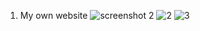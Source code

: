 1. My own website
![screenshot](https://github.com/user-attachments/assets/5d921509-3a5c-4317-9822-5e3ce7916a64)
2
![2](https://github.com/user-attachments/assets/55454fde-84c4-49cf-b9c5-2c5db9bf553a)
![3](https://github.com/user-attachments/assets/83b05988-678b-4746-bf6f-7be76795bec1)

